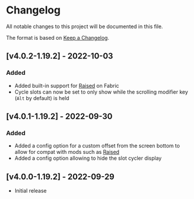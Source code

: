 # Changelog
All notable changes to this project will be documented in this file.

The format is based on [Keep a Changelog].

## [v4.0.2-1.19.2] - 2022-10-03
### Added
- Added built-in support for [Raised] on Fabric
- Cycle slots can now be set to only show while the scrolling modifier key (`Alt` by default) is held

## [v4.0.1-1.19.2] - 2022-09-30
### Added
- Added a config option for a custom offset from the screen bottom to allow for compat with mods such as [Raised]
- Added a config option allowing to hide the slot cycler display

## [v4.0.0-1.19.2] - 2022-09-29
- Initial release

[Keep a Changelog]: https://keepachangelog.com/en/1.0.0/
[Raised]: https://www.curseforge.com/minecraft/mc-mods/raised
